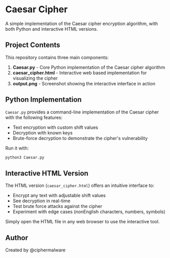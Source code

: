 # Caesar Cipher

A simple implementation of the Caesar cipher encryption algorithm, with both Python and interactive HTML versions.

## Project Contents

This repository contains three main components:

1. **Caesar.py** - Core Python implementation of the Caesar cipher algorithm
2. **caesar_cipher.html** - Interactive web based implementation for visualizing the cipher
3. **output.png** - Screenshot showing the interactive interface in action

## Python Implementation

`Caesar.py` provides a command-line implementation of the Caesar cipher with the following features:
- Text encryption with custom shift values
- Decryption with known keys
- Brute-force decryption to demonstrate the cipher's vulnerability

Run it with:
```bash
python3 Caesar.py
```

## Interactive HTML Version

The HTML version (`caesar_cipher.html`) offers an intuitive interface to:
- Encrypt any text with adjustable shift values
- See decryption in real-time
- Test brute force attacks against the cipher
- Experiment with edge cases (nonEnglish characters, numbers, symbols)

Simply open the HTML file in any web browser to use the interactive tool.


## Author

Created by @ciphermalware
